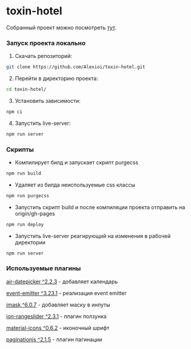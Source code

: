 # toxin-hotel

Собранный проект можно посмотреть [тут](https://alexioi.github.io/toxin-hotel/).

### Запуск проекта локально

1. Скачать репозиторий:

```bash
git clone https://github.com/Alexioi/toxin-hotel.git
```

2. Перейти в директорию проекта:

```bash
cd toxin-hotel/
```

3. Установить зависимости:

```bash
npm ci
```

4. Запустить live-server:

```bash
npm run server
```

### Скрипты

- Компилирует билд и запускает скрипт purgecss

```bash
npm run build
```

- Удаляет из билда неиспользуемые css классы

```bash
npm run purgecss
```

- Запустить скрипт build и после компиляции проекта отправить на origin/gh-pages

```bash
npm run deploy
```

- Запустить live-server реагирующий на изменения в рабочей директории

```bash
npm run server
```

### Используемые плагины

[air-datepicker ^2.2.3](https://www.npmjs.com/package/air-datepicker) - добавляет календарь

[event-emitter ^3.23.1](https://www.npmjs.com/package/event-emitter) - реализация event emitter

[imask ^6.0.7](https://www.npmjs.com/package/imask) - добавляет маску в инпуты

[ion-rangeslider ^2.3.1](https://www.npmjs.com/package/ion-rangeslider) - плагин ползунка

[material-icons ^0.6.2](https://www.npmjs.com/package/material-icons) - иконочный шрифт

[paginationjs ^2.1.5](https://www.npmjs.com/package/paginationjs) - плагин пагинации
